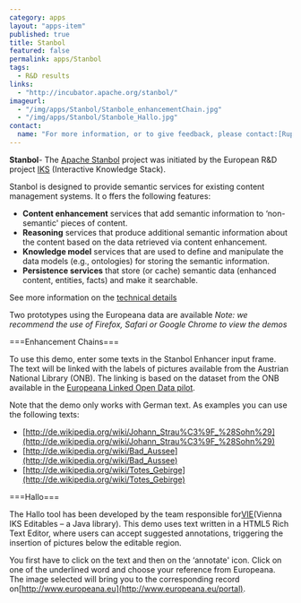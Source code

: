 ```yaml
---
category: apps
layout: "apps-item"
published: true
title: Stanbol
featured: false
permalink: apps/Stanbol
tags: 
  - R&D results
links: 
  - "http://incubator.apache.org/stanbol/"
imageurl: 
  - "/img/apps/Stanbol/Stanbole_enhancementChain.jpg"
  - "/img/apps/Stanbol/Stanbole_Hallo.jpg"
contact: 
  name: "For more information, or to give feedback, please contact:[Rupert Westenthaler](rupert.westenthaler@gmail.com)."
---
```

**Stanbol**- The [Apache Stanbol](http://incubator.apache.org/stanbol/) project was initiated by the European R&amp;D project [IKS](http://www.iks-project) (Interactive Knowledge Stack).

Stanbol is designed to provide semantic services for existing content management systems. It o ffers the&nbsp;following features:

* **Content enhancement** services that add semantic information to &lsquo;non-semantic&#39; pieces of content.
* **Reasoning** services that produce additional semantic information about the content based on the data retrieved via content enhancement.
* **Knowledge model** services that are used to define and manipulate the data models (e.g., ontologies) for storing the semantic information.
* **Persistence services** that store (or cache) semantic data (enhanced content, entities, facts) and make it searchable.

See more information on the [technical details](http://incubator.apache.org/stanbol/presentations/www2012-Automated_Linking_Data_with_Apache_Stanbol_rwesten.pdf)

Two prototypes using the Europeana data are available
	*Note: we recommend the use of Firefox, Safari or Google Chrome to view the demos*

===Enhancement Chains===

To use this demo, enter some texts in the Stanbol Enhancer input frame. The text will be linked with the labels of pictures available from the Austrian National Library (ONB). The linking is based on the dataset from the ONB available in the [Europeana Linked Open Data pilot](http://data.europeana.eu).

Note that the demo only works with German text. As examples you can use the following texts:

* [http://de.wikipedia.org/wiki/Johann_Strau%C3%9F_%28Sohn%29](http://de.wikipedia.org/wiki/Johann_Strau%C3%9F_%28Sohn%29)
* [http://de.wikipedia.org/wiki/Bad_Aussee](http://de.wikipedia.org/wiki/Bad_Aussee)
* [http://de.wikipedia.org/wiki/Totes_Gebirge](http://de.wikipedia.org/wiki/Totes_Gebirge) 
	
===Hallo===
	
The Hallo tool has been developed by the team responsible for[VIE](http://viejs.org/)(Vienna IKS Editables &ndash; a Java library). This demo uses text written in a HTML5 Rich Text Editor, where users can accept suggested annotations, triggering the insertion of pictures below the editable region.

You first have to click on the text and then on the &lsquo;annotate&#39; icon. Click on one of the underlined word and choose your reference from Europeana. The image selected will bring you to the corresponding record on[http://www.europeana.eu](http://www.europeana.eu/portal).



